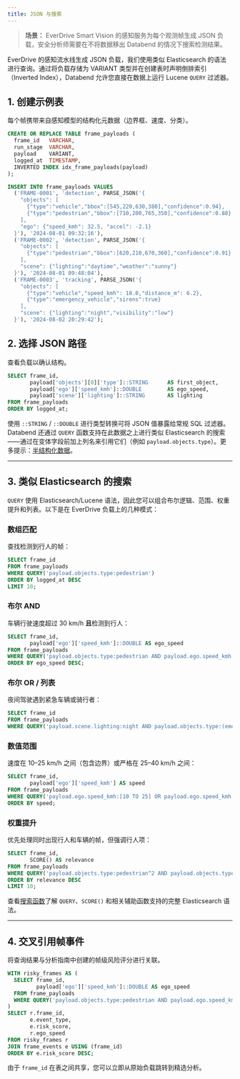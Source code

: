 ```yaml
---
title: JSON 与搜索
---
```


> **场景：** EverDrive Smart Vision 的感知服务为每个观测帧生成 JSON 负载，安全分析师需要在不将数据移出 Databend 的情况下搜索检测结果。

EverDrive 的感知流水线生成 JSON 负载，我们使用类似 Elasticsearch 的语法进行查询。通过将负载存储为 VARIANT 类型并在创建表时声明倒排索引（Inverted Index），Databend 允许您直接在数据上运行 Lucene `QUERY` 过滤器。

## 1. 创建示例表
每个帧携带来自感知模型的结构化元数据（边界框、速度、分类）。

```sql
CREATE OR REPLACE TABLE frame_payloads (
  frame_id   VARCHAR,
  run_stage  VARCHAR,
  payload    VARIANT,
  logged_at  TIMESTAMP,
  INVERTED INDEX idx_frame_payloads(payload)
);

INSERT INTO frame_payloads VALUES
  ('FRAME-0001', 'detection', PARSE_JSON('{
    "objects": [
      {"type":"vehicle","bbox":[545,220,630,380],"confidence":0.94},
      {"type":"pedestrian","bbox":[710,200,765,350],"confidence":0.88}
    ],
    "ego": {"speed_kmh": 32.5, "accel": -2.1}
  }'), '2024-08-01 09:32:16'),
  ('FRAME-0002', 'detection', PARSE_JSON('{
    "objects": [
      {"type":"pedestrian","bbox":[620,210,670,360],"confidence":0.91}
    ],
    "scene": {"lighting":"daytime","weather":"sunny"}
  }'), '2024-08-01 09:48:04'),
  ('FRAME-0003', 'tracking', PARSE_JSON('{
    "objects": [
      {"type":"vehicle","speed_kmh": 18.0,"distance_m": 6.2},
      {"type":"emergency_vehicle","sirens":true}
    ],
    "scene": {"lighting":"night","visibility":"low"}
  }'), '2024-08-02 20:29:42');
```

## 2. 选择 JSON 路径
查看负载以确认结构。

```sql
SELECT frame_id,
       payload['objects'][0]['type']::STRING      AS first_object,
       payload['ego']['speed_kmh']::DOUBLE        AS ego_speed,
       payload['scene']['lighting']::STRING       AS lighting
FROM frame_payloads
ORDER BY logged_at;
```

使用 `::STRING` / `::DOUBLE` 进行类型转换可将 JSON 值暴露给常规 SQL 过滤器。Databend 还通过 `QUERY` 函数支持在此数据之上进行类似 Elasticsearch 的搜索——通过在变体字段前加上列名来引用它们（例如 `payload.objects.type`）。更多提示：[半结构化数据](/guides/load-data/load-semistructured/load-ndjson)。

---

## 3. 类似 Elasticsearch 的搜索
`QUERY` 使用 Elasticsearch/Lucene 语法，因此您可以组合布尔逻辑、范围、权重提升和列表。以下是在 EverDrive 负载上的几种模式：

### 数组匹配
查找检测到行人的帧：

```sql
SELECT frame_id
FROM frame_payloads
WHERE QUERY('payload.objects.type:pedestrian')
ORDER BY logged_at DESC
LIMIT 10;
```

### 布尔 AND
车辆行驶速度超过 30 km/h **且**检测到行人：

```sql
SELECT frame_id,
       payload['ego']['speed_kmh']::DOUBLE AS ego_speed
FROM frame_payloads
WHERE QUERY('payload.objects.type:pedestrian AND payload.ego.speed_kmh:[30 TO *]')
ORDER BY ego_speed DESC;
```

### 布尔 OR / 列表
夜间驾驶遇到紧急车辆或骑行者：

```sql
SELECT frame_id
FROM frame_payloads
WHERE QUERY('payload.scene.lighting:night AND payload.objects.type:(emergency_vehicle OR cyclist)');
```

### 数值范围
速度在 10–25 km/h 之间（包含边界）或严格在 25–40 km/h 之间：

```sql
SELECT frame_id,
       payload['ego']['speed_kmh'] AS speed
FROM frame_payloads
WHERE QUERY('payload.ego.speed_kmh:[10 TO 25] OR payload.ego.speed_kmh:{25 TO 40}')
ORDER BY speed;
```

### 权重提升
优先处理同时出现行人和车辆的帧，但强调行人项：

```sql
SELECT frame_id,
       SCORE() AS relevance
FROM frame_payloads
WHERE QUERY('payload.objects.type:pedestrian^2 AND payload.objects.type:vehicle')
ORDER BY relevance DESC
LIMIT 10;
```

查看[搜索函数](/sql/sql-functions/search-functions)了解 `QUERY`、`SCORE()` 和相关辅助函数支持的完整 Elasticsearch 语法。

---

## 4. 交叉引用帧事件
将查询结果与分析指南中创建的帧级风险评分进行关联。

```sql
WITH risky_frames AS (
  SELECT frame_id,
         payload['ego']['speed_kmh']::DOUBLE AS ego_speed
  FROM frame_payloads
  WHERE QUERY('payload.objects.type:pedestrian AND payload.ego.speed_kmh:[30 TO *]')
)
SELECT r.frame_id,
       e.event_type,
       e.risk_score,
       r.ego_speed
FROM risky_frames r
JOIN frame_events e USING (frame_id)
ORDER BY e.risk_score DESC;
```

由于 `frame_id` 在表之间共享，您可以立即从原始负载跳转到精选分析。